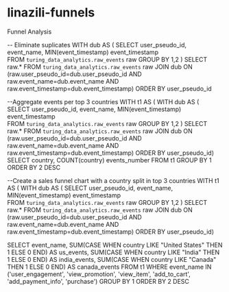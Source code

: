 # linazili-funnels
Funnel Analysis


-- Eliminate suplicates
WITH dub AS 
(
      SELECT 
            user_pseudo_id, event_name, 
            MIN(event_timestamp) event_timestamp       
      FROM `turing_data_analytics.raw_events` raw
      GROUP BY 1,2
)
SELECT raw.*
FROM `turing_data_analytics.raw_events` raw 
JOIN dub ON (raw.user_pseudo_id=dub.user_pseudo_id AND raw.event_name=dub.event_name AND raw.event_timestamp=dub.event_timestamp)
ORDER BY user_pseudo_id

--Aggregate events per top 3 countries
WITH t1 AS 
(
    WITH dub AS 
    (
          SELECT 
                user_pseudo_id, event_name, 
                MIN(event_timestamp) event_timestamp       
          FROM `turing_data_analytics.raw_events` raw
          GROUP BY 1,2
    )
    SELECT raw.*
    FROM `turing_data_analytics.raw_events` raw 
    JOIN dub ON (raw.user_pseudo_id=dub.user_pseudo_id AND raw.event_name=dub.event_name AND raw.event_timestamp=dub.event_timestamp)
    ORDER BY user_pseudo_id)
SELECT country, COUNT(country) events_number
FROM t1
GROUP BY 1
ORDER BY 2 DESC

--Create a sales funnel chart with a country split in top 3 countries
WITH t1 AS 
(
    WITH dub AS 
    (
          SELECT 
                user_pseudo_id, event_name, 
                MIN(event_timestamp) event_timestamp       
          FROM `turing_data_analytics.raw_events` raw
          GROUP BY 1,2
    )
    SELECT raw.*
    FROM `turing_data_analytics.raw_events` raw 
    JOIN dub ON (raw.user_pseudo_id=dub.user_pseudo_id AND raw.event_name=dub.event_name AND raw.event_timestamp=dub.event_timestamp)
    ORDER BY user_pseudo_id)

SELECT event_name,
      SUM(CASE WHEN country LIKE "United States"  THEN 1 ELSE 0 END) AS us_events,
      SUM(CASE WHEN country LIKE "India"  THEN 1 ELSE 0 END) AS india_events,
      SUM(CASE WHEN country LIKE "Canada"  THEN 1 ELSE 0 END) AS canada_events
FROM t1
WHERE event_name IN ('user_engagement', 'view_promotion', 'view_item', 'add_to_cart', 'add_payment_info', 'purchase')
GROUP BY 1
ORDER BY 2 DESC
